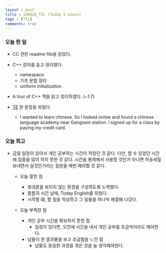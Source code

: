 ```yaml
---
layout : post
title : 190820_TIL (Today I Learn) 
tags : [TIL]
comments: true
---
```

### 오늘 한 일
- CC 관련 readme file을 읽었다.

- C++ 강의를 듣고 정리했다.
  - namespace 
  - 기초 문법 정리 
  - uniform initialization

- A tour of C++ 책을 읽고 정리하였다. (~1.7)

- [TE](https://armkernel.github.io/TE_190820/) 한 문장을 외웠다.
  - I wanted to learn chinese. So I looked online and found a chinese language academy near Gangnam station. I signed up for a class by paying my credit card.

### 오늘 회고
- 금일 일정이 있어서 개인 공부하는 시간이 작았던 것 같다. 다만, 할 수 있었던 시간에 집중을 많이 하지 못한 것 같다. 시간을 통제해서 사용할 것인가 아니면 허송세월 보내면서 살것인가라는 질문을 매번 해야할 것 같다.

  - 오늘 잘한 점
    - 휴대폰을 보이지 않는 환경을 구성하도록 노력했다.
    - 틈틈히 시간 날때, Today English를 외웠다.
    - 시작할 떄, 할 일을 작성하고 그 일들을 하나씩 해결해 나갔다.

  - 오늘 부족한 점
    - 개인 공부 시간을 확보하지 못한 점
      - 일정이 있다면, 오전에 시간을 내서 개인 공부를 조금씩이라도 해야한다.
    - 남들이 한 결과물을 보고 조급함을 느낀 점
      - 남들도 동일한 과정을 겪은 것을 늘 생각해야한다. 
